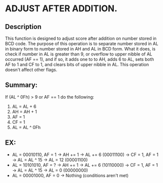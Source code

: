 
# ADJUST AFTER ADDITION.
## Description
This function is designed to adjust score after addition on number stored in BCD code.
The purpose of this operation is to separate number stored in AL in binary form to 
number stored in AH and AL in BCD form. What it does, is check if number in AL is greater
than 9, or overflow to upper nibble of AL occurred (AF == 1), and if so, it adds one to 
to AH, adds 6 to AL, sets both AF to 1 and CF to 1, and clears bits of upper nibble in 
AL. This operation doesn't affect other flags.

## Summary:
If (AL ^ 0Fh) > 9 or AF == 1 do the following:
1. AL = AL + 6
2. AH = AH + 1
3. AF = 1
4. CF = 1
5. AL = AL ^ 0Fh

## EX:
- AL = 00010110, AF = 1 -> AH += 1 -> AL += 6 (00011100) -> CF = 1, AF = 1 -> AL = AL ^ 15 -> AL = 12 (00001100)
- AL = 10101010, AF = ? -> AH += 1 -> AL += 6 (10110000) -> CF = 1, AF = 1 -> AL = AL ^ 15 -> AL = 0  (00000000)
- AL = 00001000, AF = 0 -> Nothing (conditions aren't met)
